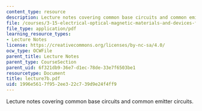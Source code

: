 ```yaml
---
content_type: resource
description: Lecture notes covering common base circuits and common emitter circuits.
file: /courses/3-15-electrical-optical-magnetic-materials-and-devices-fall-2006/1996e5617f952ee322c739d9e24f4ff9_lecture7b.pdf
file_type: application/pdf
learning_resource_types:
- Lecture Notes
license: https://creativecommons.org/licenses/by-nc-sa/4.0/
ocw_type: OCWFile
parent_title: Lecture Notes
parent_type: CourseSection
parent_uid: 6f321db9-36e7-d1ec-78de-33e7f6503be1
resourcetype: Document
title: lecture7b.pdf
uid: 1996e561-7f95-2ee3-22c7-39d9e24f4ff9
---
```

Lecture notes covering common base circuits and common emitter circuits.